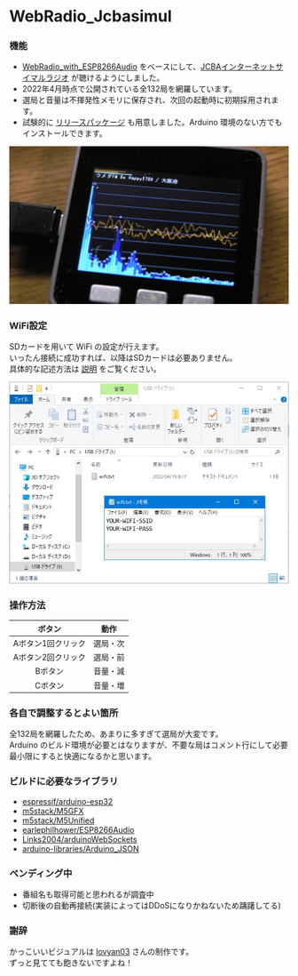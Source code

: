 # WebRadio_Jcbasimul

### 機能
- [WebRadio_with_ESP8266Audio](https://github.com/m5stack/M5Unified/tree/master/examples/Advanced/WebRadio_with_ESP8266Audio) をベースにして、[JCBAインターネットサイマルラジオ](https://www.jcbasimul.com/) が聴けるようにしました。
- 2022年4月時点で公開されている全132局を網羅しています。
- 選局と音量は不揮発性メモリに保存され、次回の起動時に初期採用されます。
- 試験的に [リリースパッケージ](release/) も用意しました。Arduino 環境のない方でもインストールできます。

![image1](docs/screenshot.png)

### WiFi設定
SDカードを用いて WiFi の設定が行えます。  
いったん接続に成功すれば、以降はSDカードは必要ありません。  
具体的な記述方法は [説明](sdcard/) をご覧ください。

![image1](docs/wifi.png)

### 操作方法
|ボタン|動作|
|:-------------:|:----:|
|Aボタン1回クリック|選局・次|
|Aボタン2回クリック|選局・前|
|Bボタン|音量・減|
|Cボタン|音量・増|

### 各自で調整するとよい箇所
全132局を網羅したため、あまりに多すぎて選局が大変です。  
Arduino のビルド環境が必要とはなりますが、不要な局はコメント行にして必要最小限にすると快適になるかと思います。

### ビルドに必要なライブラリ
- [espressif/arduino-esp32](https://github.com/espressif/arduino-esp32/releases/tag/2.0.2)
- [m5stack/M5GFX](https://github.com/m5stack/M5GFX)
- [m5stack/M5Unified](https://github.com/m5stack/M5Unified)
- [earlephilhower/ESP8266Audio](https://github.com/earlephilhower/ESP8266Audio)
- [Links2004/arduinoWebSockets](https://github.com/Links2004/arduinoWebSockets)
- [arduino-libraries/Arduino_JSON](https://github.com/arduino-libraries/Arduino_JSON)

### ペンディング中
- 番組名も取得可能と思われるが調査中
- 切断後の自動再接続(実装によってはDDoSになりかねないため躊躇してる)

### 謝辞
かっこいいビジュアルは [lovyan03](https://github.com/lovyan03/) さんの制作です。  
ずっと見てても飽きないですよね！
